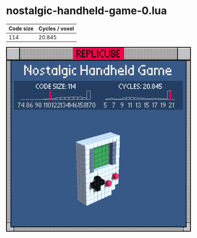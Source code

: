 # nostalgic-handheld-game-0.lua

| Code size | Cycles / voxel |
| --------- | -------------- |
| 114       | 20.845         |

![](nostalgic-handheld-game-0.png)
